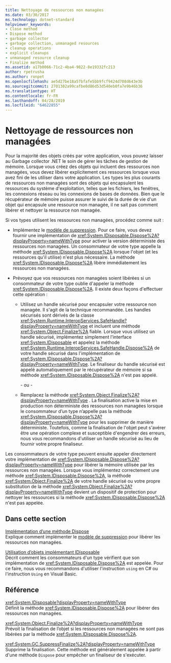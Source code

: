 ```yaml
---
title: Nettoyage de ressources non managées
ms.date: 03/30/2017
ms.technology: dotnet-standard
helpviewer_keywords:
- Close method
- Dispose method
- garbage collector
- garbage collection, unmanaged resources
- cleanup operations
- explicit cleanups
- unmanaged resource cleanup
- Finalize method
ms.assetid: a17b0066-71c2-4ba4-9822-8e19332fc213
author: rpetrusha
ms.author: ronpet
ms.openlocfilehash: ae5d27be18a57bfafe5bb9fcf9424d708d643e3b
ms.sourcegitcommit: 2701302a99cafbe0d86d53d540eb0fa7e9b46b36
ms.translationtype: HT
ms.contentlocale: fr-FR
ms.lasthandoff: 04/28/2019
ms.locfileid: "64622855"
---
```

# <a name="cleaning-up-unmanaged-resources"></a>Nettoyage de ressources non managées
Pour la majorité des objets créés par votre application, vous pouvez laisser au Garbage collector .NET le soin de gérer les tâches de gestion de mémoire. Lorsque vous créez des objets qui incluent des ressources non managées, vous devez libérer explicitement ces ressources lorsque vous avez fini de les utiliser dans votre application. Les types les plus courants de ressources non managées sont des objets qui encapsulent les ressources du système d'exploitation, telles que les fichiers, les fenêtres, les connexions réseau ou les connexions de bases de données. Bien que le récupérateur de mémoire puisse assurer le suivi de la durée de vie d'un objet qui encapsule une ressource non managée, il ne sait pas comment libérer et nettoyer la ressource non managée.  
  
 Si vos types utilisent les ressources non managées, procédez comme suit :  
  
- Implémentez le [modèle de suppression](../../../docs/standard/design-guidelines/dispose-pattern.md). Pour ce faire, vous devez fournir une implémentation de <xref:System.IDisposable.Dispose%2A?displayProperty=nameWithType> pour activer la version déterministe des ressources non managées. Un consommateur de votre type appelle la méthode <xref:System.IDisposable.Dispose%2A> lorsque l'objet (et les ressources qu'il utilise) n'est plus nécessaire. La méthode <xref:System.IDisposable.Dispose%2A> libère immédiatement les ressources non managées.  
  
- Prévoyez que vos ressources non managées soient libérées si un consommateur de votre type oublie d'appeler la méthode <xref:System.IDisposable.Dispose%2A>. Il existe deux façons d'effectuer cette opération :  
  
    - Utilisez un handle sécurisé pour encapsuler votre ressource non managée. Il s'agit de la technique recommandée. Les handles sécurisés sont dérivés de la classe <xref:System.Runtime.InteropServices.SafeHandle?displayProperty=nameWithType> et incluent une méthode <xref:System.Object.Finalize%2A> fiable. Lorsque vous utilisez un handle sécurisé, implémentez simplement l'interface <xref:System.IDisposable> et appelez la méthode <xref:System.Runtime.InteropServices.SafeHandle.Dispose%2A> de votre handle sécurisé dans l'implémentation de <xref:System.IDisposable.Dispose%2A?displayProperty=nameWithType>. Le finaliseur du handle sécurisé est appelé automatiquement par le récupérateur de mémoire si sa méthode <xref:System.IDisposable.Dispose%2A> n'est pas appelé.  
  
         - ou -  
  
    - Remplacez la méthode <xref:System.Object.Finalize%2A?displayProperty=nameWithType> . La finalisation active la mise en production non déterministe des ressources non managées lorsque le consommateur d’un type n’appelle pas la méthode <xref:System.IDisposable.Dispose%2A?displayProperty=nameWithType> pour les supprimer de manière déterministe. Toutefois, comme la finalisation de l'objet peut s'avérer être une opération complexe et susceptible d'engendrer des erreurs, nous vous recommandons d'utiliser un handle sécurisé au lieu de fournir votre propre finaliseur.  
  
 Les consommateurs de votre type peuvent ensuite appeler directement votre implémentation de <xref:System.IDisposable.Dispose%2A?displayProperty=nameWithType> pour libérer la mémoire utilisée par les ressources non managées. Lorsque vous implémentez correctement une méthode <xref:System.IDisposable.Dispose%2A>, la méthode <xref:System.Object.Finalize%2A> de votre handle sécurisé ou votre propre substitution de la méthode <xref:System.Object.Finalize%2A?displayProperty=nameWithType> devient un dispositif de protection pour nettoyer les ressources si la méthode <xref:System.IDisposable.Dispose%2A> n'est pas appelée.  
  
## <a name="in-this-section"></a>Dans cette section  
 [Implémentation d’une méthode Dispose](../../../docs/standard/garbage-collection/implementing-dispose.md)  
 Explique comment implémenter le [modèle de suppression](../../../docs/standard/design-guidelines/dispose-pattern.md) pour libérer les ressources non managées.  
  
 [Utilisation d’objets implémentant IDisposable](../../../docs/standard/garbage-collection/using-objects.md)  
 Décrit comment les consommateurs d'un type vérifient que son implémentation de <xref:System.IDisposable.Dispose%2A> est appelée. Pour ce faire, nous vous recommandons d'utiliser l'instruction `using` en C# ou l'instruction `Using` en Visual Basic.  
  
## <a name="reference"></a>Référence  
 <xref:System.IDisposable?displayProperty=nameWithType>  
 Définit la méthode <xref:System.IDisposable.Dispose%2A> pour libérer des ressources non managées.  
  
 <xref:System.Object.Finalize%2A?displayProperty=nameWithType>  
 Prévoit la finalisation de l’objet si les ressources non managées ne sont pas libérées par la méthode <xref:System.IDisposable.Dispose%2A>.  
  
 <xref:System.GC.SuppressFinalize%2A?displayProperty=nameWithType>  
 Supprime la finalisation. Cette méthode est généralement appelée à partir d'une méthode `Dispose` pour empêcher un finaliseur de s'exécuter.
